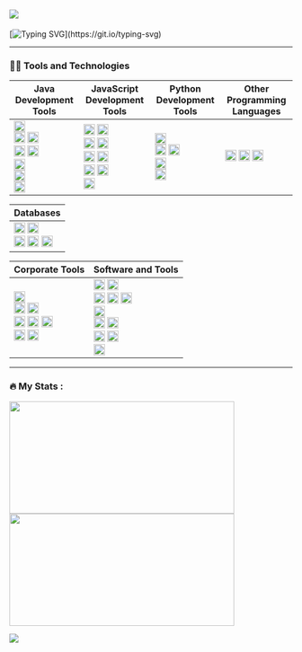 # ![](https://komarev.com/ghpvc/?username=MohammadShabib&label=PROFILE+VIEWS&color=green)
[![Typing SVG](https://readme-typing-svg.demolab.com?font=Fira+Code&size=50&pause=1000&random=false&width=435&height=100&lines=Hi!.....)](https://git.io/typing-svg)

---

### 👨‍💻 Tools and Technologies 

| Java Development Tools | JavaScript Development Tools | Python Development Tools    | Other Programming Languages |
|------------------------|------------------------------|------------------------|------------------------------|
| <img alt="Java" src="https://custom-icon-badges.demolab.com/badge/Java-007396.svg?logo=java&logoColor=white" height="20"> <br> <img alt="Spring" src="https://img.shields.io/badge/Spring-6DB33F.svg?logo=spring&logoColor=white" height="20"> <img alt="Spring Boot" src="https://img.shields.io/badge/Spring Boot-6DB33F.svg?logo=springboot&logoColor=white" height="20"> <br> <img alt="JUnit" src="https://custom-icon-badges.demolab.com/badge/JUnit-F5F5F5.svg?logo=Junit" height="20"> <img alt="Mockito" src="https://custom-icon-badges.demolab.com/badge/Mockito-C6D9C9.svg?logo=mockito2" height="20"> <br> <img alt="Gradle" src="https://img.shields.io/badge/Gradle-02303A.svg?logo=gradle&logoColor=white" height="20"> <br> <img alt="JProfiler" src="https://custom-icon-badges.demolab.com/badge/JProfiler-0993E2.svg?logo=jprofiler" height="20"> <br> <img alt="IntelliJ" src="https://img.shields.io/badge/IntelliJ-000000.svg?logo=intellijidea&logoColor=white" height="20"> | <img alt="JavaScript" src="https://img.shields.io/badge/JavaScript-F7DF1E.svg?logo=javascript&logoColor=black" height="20"> <img alt="Node.js" src="https://img.shields.io/badge/Node.js-43853D.svg?logo=node.js&logoColor=white" height="20"> <br> <img alt="React" src="https://img.shields.io/badge/React-20232a.svg?logo=react&logoColor=%2361DAFB" height="20"> <img alt="Express.js" src="https://img.shields.io/badge/Express.js-404d59.svg?logo=express&logoColor=white" height="20"> <br> <img alt="Bootstrap" src="https://img.shields.io/badge/Bootstrap-7952B3.svg?logo=bootstrap&logoColor=white" height="20"> <img alt="Ant Design" src="https://img.shields.io/badge/Ant Design-0170FE.svg?logo=antdesign&logoColor=white" height="20"> <br> <img alt="CSS" src="https://img.shields.io/badge/CSS-1572B6.svg?logo=css3&logoColor=white" height="20"> <img alt="HTML" src="https://img.shields.io/badge/HTML-E34F26.svg?logo=html5&logoColor=white" height="20"> <br> <img alt="WebStorm" src="https://img.shields.io/badge/WebStorm-000000.svg?logo=webstorm&logoColor=white" height="20"> |<img alt="Python" src="https://img.shields.io/badge/Python-14354C.svg?logo=python&logoColor=white" height="20"> <br> <img alt="NumPy" src="https://img.shields.io/badge/Numpy-013243.svg?logo=numpy&logoColor=white" height="20"> <img alt="Pandas" src="https://img.shields.io/badge/Pandas-150458.svg?logo=pandas&logoColor=white" height="20"> <br> <img alt="Jupyter" src="https://img.shields.io/badge/Jupyter-F37626.svg?logo=Jupyter&logoColor=white" height="20"> <br> <img alt="PyCharm" src ="https://img.shields.io/badge/PyCharm-000000.svg?logo=pycharm&logoColor=white" height="20"> | <img alt="Bash" src="https://img.shields.io/badge/Bash-121011.svg?logo=gnu-bash&logoColor=white" height="20"> <img alt="C" src="https://custom-icon-badges.demolab.com/badge/C-03599C.svg?logo=c-in-hexagon&logoColor=white" height="20"> <img alt="C++" src="https://custom-icon-badges.demolab.com/badge/C++-9C033A.svg?logo=cpp2&logoColor=white" height="20">  |

| Databases|
|-----------|
| <img alt="Aerospike" src ="https://img.shields.io/badge/Aerospike-C22127.svg?logo=aerospike&logoColor=white" height="20"> <img alt="MongoDB" src ="https://img.shields.io/badge/MongoDB-4ea94b.svg?logo=mongodb&logoColor=white" height="20"> <br> <img alt="MySQL" src="https://img.shields.io/badge/MySQL-00f.svg?logo=mysql&logoColor=white" height="20"> <img alt="Oracle" src ="https://img.shields.io/badge/Oracle-F00000.svg?logo=oracle&logoColor=white" height="20"> <img alt="PostgreSQL" src ="https://img.shields.io/badge/PostgreSQL-316192.svg?logo=postgresql&logoColor=white" height="20"> |

| Corporate Tools |  Software and Tools |
|----------|---------|
| <img alt="Nokia" src="https://img.shields.io/badge/Nokia-005AFF.svg?logo=Nokia&logoColor=white" height="20"> <br> <img alt="Jira" src="https://img.shields.io/badge/Jira-0052CC.svg?logo=jira&logoColor=white" height="20"> <img alt="Confluence" src="https://img.shields.io/badge/Confluence-172B4D.svg?logo=confluence&logoColor=white" height="20"> <br> <img alt="Teams" src="https://img.shields.io/badge/Teams-6264A7.svg?logo=microsoftteams&logoColor=white" height="20"> <img alt="SharePoint" src="https://img.shields.io/badge/SharePoint-0078D4.svg?logo=microsoftsharepoint&logoColor=white" height="20"> <img alt="OneDrive" src="https://img.shields.io/badge/OneDrive-0078D4.svg?logo=microsoftonedrive&logoColor=white" height="20"> <br> <img alt="PowerPoint" src="https://img.shields.io/badge/PowerPoint-B7472A.svg?logo=microsoftpowerpoint&logoColor=white" height="20"> <img alt="Google Sheets" src="https://img.shields.io/badge/Sheets-34A853.svg?logo=google%20sheets&logoColor=white" height="20"> | <img alt="ChatGPT" src="https://custom-icon-badges.demolab.com/badge/ChatGPT-343541.svg?logo=chatgpt" height="20"> <img alt="Stack Overflow" src="https://img.shields.io/badge/-Stack%20Overflow-FE7A16?logo=stack-overflow&logoColor=white" height="20"> <br> <img alt="Gerrit" src="https://custom-icon-badges.demolab.com/badge/Gerrit-FFF7D4.svg?logo=gerrit2" height="20"> <img alt="Git" src="https://img.shields.io/badge/Git-F05033.svg?logo=git&logoColor=white" height="20"> <img alt="GitHub" src="https://img.shields.io/badge/GitHub-181717.svg?logo=github&logoColor=white" height="20"> <br> <img alt="Postman" src="https://img.shields.io/badge/Postman-FF6C37?logo=postman&logoColor=white" height="20"> <br> <img alt="Docker" src="https://img.shields.io/badge/Docker-2496ED.svg?logo=docker&logoColor=white" height="20"> <img alt="Kubernetes" src="https://img.shields.io/badge/Kubernetes-326CE5.svg?logo=Kubernetes&logoColor=white" height="20"> <br> <img alt="Jenkins" src="https://img.shields.io/badge/Jenkins-D24939.svg?logo=jenkins&logoColor=white" height="20"> <img alt="SonarQube" src="https://img.shields.io/badge/SonarQube-4E9BCD.svg?logo=sonarqube&logoColor=white" height="20"> <br> <img alt="Ubuntu" src="https://img.shields.io/badge/Ubuntu-E95420.svg?logo=Ubuntu&logoColor=white" height="20"> |

---

### 🔥  My Stats :
<p>
  <img src="https://streak-stats.demolab.com?user=MohammadShabib&theme=dark&card_width=400&background=141321" width="400" height="200" />
  <img src="https://github-readme-stats.vercel.app/api/top-langs/?username=MohammadShabib&hide=Jupyter%20Notebook,Yacc,HTML&langs_count=6&layout=compact&theme=radical" width="400" height="200" />
</p>
<p>
  <img src="https://github-readme-activity-graph.vercel.app/graph?username=MohammadShabib&theme=react-dark" />
</p>



